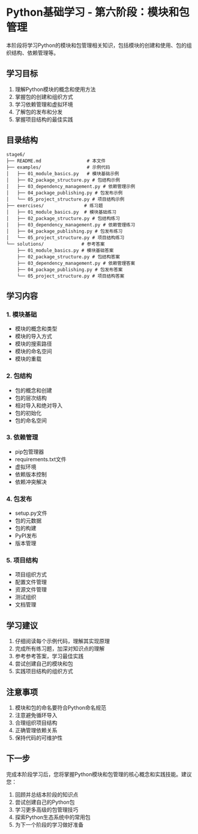 # Python基础学习 - 第六阶段：模块和包管理

本阶段将学习Python的模块和包管理相关知识，包括模块的创建和使用、包的组织结构、依赖管理等。

## 学习目标

1. 理解Python模块的概念和使用方法
2. 掌握包的创建和组织方式
3. 学习依赖管理和虚拟环境
4. 了解包的发布和分发
5. 掌握项目结构的最佳实践

## 目录结构

```
stage6/
├── README.md                 # 本文件
├── examples/                 # 示例代码
│   ├── 01_module_basics.py   # 模块基础示例
│   ├── 02_package_structure.py # 包结构示例
│   ├── 03_dependency_management.py # 依赖管理示例
│   ├── 04_package_publishing.py # 包发布示例
│   └── 05_project_structure.py # 项目结构示例
├── exercises/               # 练习题
│   ├── 01_module_basics.py  # 模块基础练习
│   ├── 02_package_structure.py # 包结构练习
│   ├── 03_dependency_management.py # 依赖管理练习
│   ├── 04_package_publishing.py # 包发布练习
│   └── 05_project_structure.py # 项目结构练习
└── solutions/              # 参考答案
    ├── 01_module_basics.py # 模块基础答案
    ├── 02_package_structure.py # 包结构答案
    ├── 03_dependency_management.py # 依赖管理答案
    ├── 04_package_publishing.py # 包发布答案
    └── 05_project_structure.py # 项目结构答案
```

## 学习内容

### 1. 模块基础
- 模块的概念和类型
- 模块的导入方式
- 模块的搜索路径
- 模块的命名空间
- 模块的重载

### 2. 包结构
- 包的概念和创建
- 包的层次结构
- 相对导入和绝对导入
- 包的初始化
- 包的命名空间

### 3. 依赖管理
- pip包管理器
- requirements.txt文件
- 虚拟环境
- 依赖版本控制
- 依赖冲突解决

### 4. 包发布
- setup.py文件
- 包的元数据
- 包的构建
- PyPI发布
- 版本管理

### 5. 项目结构
- 项目组织方式
- 配置文件管理
- 资源文件管理
- 测试组织
- 文档管理

## 学习建议

1. 仔细阅读每个示例代码，理解其实现原理
2. 完成所有练习题，加深对知识点的理解
3. 参考参考答案，学习最佳实践
4. 尝试创建自己的模块和包
5. 实践项目结构的组织方式

## 注意事项

1. 模块和包的命名要符合Python命名规范
2. 注意避免循环导入
3. 合理组织项目结构
4. 正确管理依赖关系
5. 保持代码的可维护性

## 下一步

完成本阶段学习后，您将掌握Python模块和包管理的核心概念和实践技能。建议您：

1. 回顾并总结本阶段的知识点
2. 尝试创建自己的Python包
3. 学习更多高级的包管理技巧
4. 探索Python生态系统中的常用包
5. 为下一个阶段的学习做好准备 